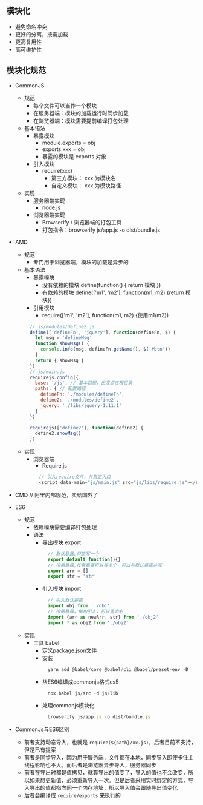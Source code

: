 ## 模块化
  - 避免命名冲突
  - 更好的分离，按需加载
  - 更高复用性
  - 高可维护性

## 模块化规范
  - CommonJS
    + 规范
      - 每个文件可以当作一个模块
      - 在服务器端：模块的加载运行时同步加载
      - 在浏览器端：模块需要提前编译打包处理
    + 基本语法
      - 暴露模块
        - module.exports = obj
        - exports.xxx = obj
        - 暴露的模块是 exports 对象
      - 引入模块
        - require(xxx)
          - 第三方模块： xxx 为模块名
          - 自定义模块： xxx 为模块路径
    + 实现
      - 服务器端实现
        - node.js
      - 浏览器端实现
        - Browserify / 浏览器端的打包工具
        - 打包指令：browserify js/app.js -o dist/bundle.js

  - AMD
    + 规范
      - 专门用于浏览器端，模块的加载是异步的
    + 基本语法 
      - 暴露模块
        - 没有依赖的模块 define(function() { return 模块 })
        - 有依赖的模块 define(['m1', 'm2'], function(m1, m2) {return 模块})
      - 引用模块
        - require(['m1', 'm2'], function(m1, m2) {使用m1/m2})
      ```js
        // js/modules/define2.js
        define(['defineFn', 'jquery'], function(defineFn, $) {
          let msg = 'defineMsg'
          function showMsg() {
            console.info(msg, defineFn.getName(), $('#btn'))
          }
          return { showMsg }
        })
        // js/main.js
        requirejs.config({
          base: '/js', // 基本路径，出发点在根目录
          paths: { // 配置路径
            defineFn: './modules/defineFn',
            define2: './modules/define2',
            jquery: './libs/jquery-1.11.1'
          }
        })

        requirejs(['define2'], function(define2) {
          define2.showMsg()
        })
      ```
    + 实现
      - 浏览器端
        - Require.js
        ```js
          // 引入require文件，并指定入口
          <script data-main="js/main.js" src="js/libs/require.js"></script>
        ```


  - CMD // 阿里内部规范，卖给国外了
  - ES6
    + 规范
      - 依赖模块需要编译打包处理
      - 语法
        - 导出模块 export
          ```js
            // 默认暴露,只能写一个
            export default function(){}
            // 按需暴露,按需暴露可以写多个，可以与默认暴露共写
            export arr = []
            export str = 'str'
          ```
        - 引入模块 import
          ```js
            // 引入默认暴露
            import obj from './obj'
            // 按需暴露，解构引入，可以重命名
            import {arr as newArr, str} from './obj2'
            import * as obj2 from './obj2'
          ```
    + 实现
      - 工具 babel
        - 定义package.json文件
        - 安装
          ```js
            yarn add @babel/core @babel/cli @babel/preset-env -D
          ```
        - 从ES6编译成commonjs格式es5
          ```js
            npx babel js/src -d js/lib
          ```
        - 处理commonjs模块化
          ```js
            browserify js/app.js -o dist/bundle.js
          ```

  - CommonJs与ES6区别
    - 前者支持动态导入，也就是 `require(${path}/xx.js)`，后者目前不支持，但是已有提案
    - 前者是同步导入，因为用于服务端，文件都在本地，同步导入即使卡住主线程影响也不大。而后者是浏览器异步导入，服务器同步
    - 前者在导出时都是值拷贝，就算导出的值变了，导入的值也不会改变，所以如果想更新值，必须重新导入一次。但是后者采用实时绑定的方式，导入导出的值都指向同一个内存地址，所以导入值会跟随导出值变化
    - 后者会编译成 `require/exports` 来执行的